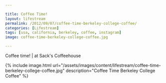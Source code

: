 ```yaml
---

title: Coffee Time!
layout: lifestream 
permalink: /2012/09/07/coffee-time-berkeley-college-coffee/
categories: [Lifestream]
tags: [usa, california, berkeley, coffee, instagram]
image: coffee-time-berkeley-college-coffee.jpg

---
```


Coffee time! | at Sack's Coffeehouse

{% include image.html url="/assets/images/content/lifestream/coffee-time-berkeley-college-coffee.jpg" description="Coffee Time Berkeley College Coffee" %}
